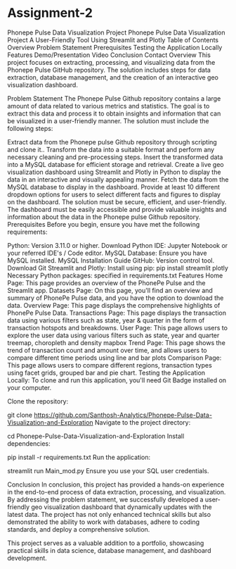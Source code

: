 # Assignment-2
Phonepe Pulse Data Visualization Project
Phonepe Pulse Data Visualization Project
A User-Friendly Tool Using Streamlit and Plotly
Table of Contents
Overview
Problem Statement
Prerequisites
Testing the Application Locally
Features
Demo/Presentation Video
Conclusion
Contact
Overview
This project focuses on extracting, processing, and visualizing data from the Phonepe Pulse GitHub repository. The solution includes steps for data extraction, database management, and the creation of an interactive geo visualization dashboard.

Problem Statement
The Phonepe Pulse Github repository contains a large amount of data related to various metrics and statistics. The goal is to extract this data and process it to obtain insights and information that can be visualized in a user-friendly manner. The solution must include the following steps:

Extract data from the Phonepe pulse Github repository through scripting and clone it..
Transform the data into a suitable format and perform any necessary cleaning and pre-processing steps.
Insert the transformed data into a MySQL database for efficient storage and retrieval.
Create a live geo visualization dashboard using Streamlit and Plotly in Python to display the data in an interactive and visually appealing manner.
Fetch the data from the MySQL database to display in the dashboard.
Provide at least 10 different dropdown options for users to select different facts and figures to display on the dashboard. The solution must be secure, efficient, and user-friendly. The dashboard must be easily accessible and provide valuable insights and information about the data in the Phonepe pulse Github repository.
Prerequisites
Before you begin, ensure you have met the following requirements:

Python: Version 3.11.0 or higher. Download Python
IDE: Jupyter Notebook or your referred IDE's / Code editor.
MySQL Database: Ensure you have MySQL installed. MySQL Installation Guide
GitHub: Version control tool. Download Git
Streamlit and Plotly: Install using pip:
pip install streamlit plotly
Necessary Python packages: specified in requirements.txt
Features
Home Page: This page provides an overview of the PhonePe Pulse and the Streamlit app.
Datasets Page: On this page, you'll find an overview and summary of PhonePe Pulse data, and you have the option to download the data.
Overview Page: This page displays the comprehensive highlights of PhonePe Pulse Data.
Transactions Page: This page displays the transaction data using various filters such as state, year & quarter in the form of transaction hotspots and breakdowns.
User Page: This page allows users to explore the user data using various filters such as state, year and quarter treemap, choropleth and density mapbox
Trend Page: This page shows the trend of transaction count and amount over time, and allows users to compare different time periods using line and bar plots
Comparison Page: This page allows users to compare different regions, transaction types using facet grids, grouped bar and pie chart.
Testing the Application Locally:
To clone and run this application, you'll need Git Badge installed on your computer.

Clone the repository:

  git clone https://github.com/Santhosh-Analytics/Phonepe-Pulse-Data-Visualization-and-Exploration
Navigate to the project directory:

cd Phonepe-Pulse-Data-Visualization-and-Exploration
Install dependencies:

pip install -r requirements.txt
Run the application:

streamlit run Main_mod.py
Ensure you use your SQL user credentials.

Conclusion
In conclusion, this project has provided a hands-on experience in the end-to-end process of data extraction, processing, and visualization. By addressing the problem statement, we successfully developed a user-friendly geo visualization dashboard that dynamically updates with the latest data. The project has not only enhanced technical skills but also demonstrated the ability to work with databases, adhere to coding standards, and deploy a comprehensive solution.

This project serves as a valuable addition to a portfolio, showcasing practical skills in data science, database management, and dashboard development.

